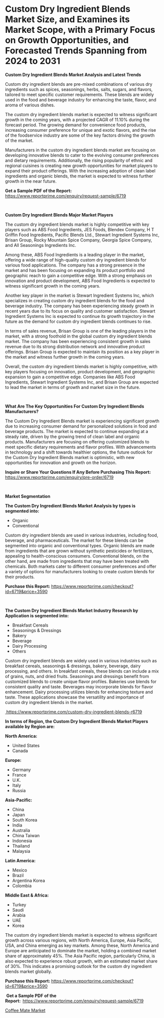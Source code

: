 <p><h1>Custom Dry Ingredient Blends Market Size, and Examines its Market Scope, with a Primary Focus on Growth Opportunities, and Forecasted Trends Spanning from 2024 to 2031</h1></p><p><strong>Custom Dry Ingredient Blends Market Analysis and Latest Trends</strong></p>
<p><p>Custom dry ingredient blends are pre-mixed combinations of various dry ingredients such as spices, seasonings, herbs, salts, sugars, and flavors, tailored to meet specific customer requirements. These blends are widely used in the food and beverage industry for enhancing the taste, flavor, and aroma of various dishes.</p><p>The custom dry ingredient blends market is expected to witness significant growth in the coming years, with a projected CAGR of 11.10% during the forecast period. The growing demand for convenience food products, increasing consumer preference for unique and exotic flavors, and the rise of the foodservice industry are some of the key factors driving the growth of the market.</p><p>Manufacturers in the custom dry ingredient blends market are focusing on developing innovative blends to cater to the evolving consumer preferences and dietary requirements. Additionally, the rising popularity of ethnic and regional cuisines is creating new growth opportunities for market players to expand their product offerings. With the increasing adoption of clean label ingredients and organic blends, the market is expected to witness further growth in the near future.</p></p>
<p><strong>Get a Sample PDF of the Report:&nbsp;</strong> <a href="https://www.reportprime.com/enquiry/request-sample/6719">https://www.reportprime.com/enquiry/request-sample/6719</a></p>
<p>&nbsp;</p>
<p><strong>Custom Dry Ingredient Blends Major Market Players</strong></p>
<p><p>The custom dry ingredient blends market is highly competitive with key players such as ABS Food Ingredients, JES Foods, Blendex Company, H T Griffin Food Ingredients, Pacific Blends Ltd., Stewart Ingredient Systems Inc, Brisan Group, Rocky Mountain Spice Company, Georgia Spice Company, and All Seasonings Ingredients Inc. </p><p>Among these, ABS Food Ingredients is a leading player in the market, offering a wide range of high-quality custom dry ingredient blends for various food applications. The company has a strong presence in the market and has been focusing on expanding its product portfolio and geographic reach to gain a competitive edge. With a strong emphasis on innovation and product development, ABS Food Ingredients is expected to witness significant growth in the coming years.</p><p>Another key player in the market is Stewart Ingredient Systems Inc, which specializes in creating custom dry ingredient blends for the food and beverage industry. The company has been experiencing steady growth in recent years due to its focus on quality and customer satisfaction. Stewart Ingredient Systems Inc is expected to continue its growth trajectory in the future as the demand for custom dry ingredient blends continues to rise.</p><p>In terms of sales revenue, Brisan Group is one of the leading players in the market, with a strong foothold in the global custom dry ingredient blends market. The company has been experiencing consistent growth in sales revenue due to its strong distribution network and innovative product offerings. Brisan Group is expected to maintain its position as a key player in the market and witness further growth in the coming years.</p><p>Overall, the custom dry ingredient blends market is highly competitive, with key players focusing on innovation, product development, and geographic expansion to gain a competitive edge. Companies like ABS Food Ingredients, Stewart Ingredient Systems Inc, and Brisan Group are expected to lead the market in terms of growth and market size in the future.</p></p>
<p>&nbsp;</p>
<p><strong>What Are The Key Opportunities For Custom Dry Ingredient Blends Manufacturers?</strong></p>
<p><p>The Custom Dry Ingredient Blends market is experiencing significant growth due to increasing consumer demand for personalized solutions in food and beverage products. The market is expected to continue expanding at a steady rate, driven by the growing trend of clean label and organic products. Manufacturers are focusing on offering customized blends to meet specific dietary requirements and flavor profiles. With advancements in technology and a shift towards healthier options, the future outlook for the Custom Dry Ingredient Blends market is optimistic, with new opportunities for innovation and growth on the horizon.</p></p>
<p><strong>Inquire or Share Your Questions If Any Before Purchasing This Report:</strong> <a href="https://www.reportprime.com/enquiry/pre-order/6719">https://www.reportprime.com/enquiry/pre-order/6719</a></p>
<p>&nbsp;</p>
<p><strong>Market Segmentation</strong></p>
<p><strong>The Custom Dry Ingredient Blends Market Analysis by types is segmented into:</strong></p>
<p><ul><li>Organic</li><li>Conventional</li></ul></p>
<p><p>Custom dry ingredient blends are used in various industries, including food, beverage, and pharmaceuticals. The market for these blends can be segmented into organic and conventional types. Organic blends are made from ingredients that are grown without synthetic pesticides or fertilizers, appealing to health-conscious consumers. Conventional blends, on the other hand, are made from ingredients that may have been treated with chemicals. Both markets cater to different consumer preferences and offer a variety of options for manufacturers looking to create custom blends for their products.</p></p>
<p><strong>Purchase this Report:&nbsp;</strong><a href="https://www.reportprime.com/checkout?id=6719&price=3590">https://www.reportprime.com/checkout?id=6719&price=3590</a></p>
<p>&nbsp;</p>
<p><strong>The Custom Dry Ingredient Blends Market Industry Research by Application is segmented into:</strong></p>
<p><ul><li>Breakfast Cereals</li><li>Seasonings & Dressings</li><li>Bakery</li><li>Beverage</li><li>Dairy Processing</li><li>Others</li></ul></p>
<p><p>Custom dry ingredient blends are widely used in various industries such as breakfast cereals, seasonings & dressings, bakery, beverage, dairy processing, and others. In breakfast cereals, these blends can include a mix of grains, nuts, and dried fruits. Seasonings and dressings benefit from customized blends to create unique flavor profiles. Bakeries use blends for consistent quality and taste. Beverages may incorporate blends for flavor enhancement. Dairy processing utilizes blends for enhancing texture and taste. These applications showcase the versatility and importance of custom dry ingredient blends in the market.</p></p>
<p><a href="https://www.reportprime.com/custom-dry-ingredient-blends-r6719">&nbsp;https://www.reportprime.com/custom-dry-ingredient-blends-r6719</a></p>
<p><strong>In terms of Region, the Custom Dry Ingredient Blends Market Players available by Region are:</strong></p>
<p>
    <p> <strong> North America: </strong>
        <ul>
            <li>United States</li>
            <li>Canada</li>
        </ul>
        </p> 
    <p> <strong> Europe: </strong>
        <ul>
            <li>Germany</li>
            <li>France</li>
            <li>U.K.</li>
            <li>Italy</li>
            <li>Russia</li>
        </ul>
        </p> 
    <p> <strong> Asia-Pacific: </strong>
        <ul>
            <li>China</li>
            <li>Japan</li>
            <li>South Korea</li>
            <li>India</li>
            <li>Australia</li>
            <li>China Taiwan</li>
            <li>Indonesia</li>
            <li>Thailand</li>
            <li>Malaysia</li>
        </ul>
        </p> 
    <p> <strong> Latin America: </strong>
        <ul>
            <li>Mexico</li>
            <li>Brazil</li>
            <li>Argentina Korea</li>
            <li>Colombia</li>
        </ul>
        </p> 
    <p> <strong> Middle East & Africa: </strong>
        <ul>
            <li>Turkey</li>
            <li>Saudi</li>
            <li>Arabia</li>
            <li>UAE</li>
            <li>Korea</li>
        </ul>
    </p>
    </p>
<p><p>The custom dry ingredient blends market is expected to witness significant growth across various regions, with North America, Europe, Asia Pacific, USA, and China emerging as key markets. Among these, North America and Europe are anticipated to dominate the market, holding a combined market share of approximately 45%. The Asia Pacific region, particularly China, is also expected to experience robust growth, with an estimated market share of 30%. This indicates a promising outlook for the custom dry ingredient blends market globally.</p></p>
<p><strong>Purchase this Report: </strong><a href="https://www.reportprime.com/checkout?id=6719&price=3590">https://www.reportprime.com/checkout?id=6719&price=3590</a></p>
<p>&nbsp;<strong>Get a Sample PDF of the Report:&nbsp;&nbsp;</strong><a href="https://www.reportprime.com/enquiry/request-sample/6719">https://www.reportprime.com/enquiry/request-sample/6719</a></p>
<p><strong></strong></p>
<p><p><a href="https://github.com/JameTravis/Market-Research-Report-List-4/blob/main/coffee-mate-market.md">Coffee Mate Market</a></p></p>